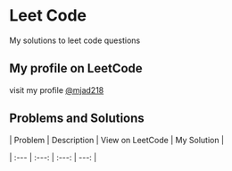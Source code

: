 # Leet Code
My solutions to leet code questions

## My profile on LeetCode 
visit my profile [@mjad218](https://leetcode.com/mjad218/)

## Problems and Solutions

| Problem | Description | View on LeetCode | My Solution | 

| :---         |     :---:      |        :---:      |      ---: |
